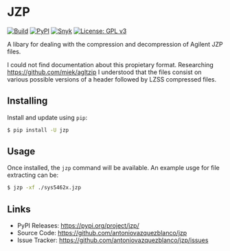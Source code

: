 # JZP

[![Build](https://github.com/antoniovazquezblanco/jzp/actions/workflows/build.yml/badge.svg)](https://github.com/antoniovazquezblanco/jzp/actions/workflows/build.yml)
[![PyPI](https://img.shields.io/pypi/v/jzp)](https://pypi.org/project/jzp/)
[![Snyk](https://snyk.io/advisor/python/jzp/badge.svg)](https://snyk.io/advisor/python/jzp)
[![License: GPL v3](https://img.shields.io/badge/License-GPLv3-blue.svg)](LICENSE.md)

A libary for dealing with the compression and decompression of Agilent JZP files.

I could not find documentation about this propietary format. Researching https://github.com/miek/agltzip I understood that the files consist on various possible versions of a header followed by LZSS compressed files.

## Installing

Install and update using `pip`:

```bash
$ pip install -U jzp
```

## Usage

Once installed, the `jzp` command will be available. An example usge for file extracting can be:

```bash
$ jzp -xf ./sys5462x.jzp
```

## Links

- PyPI Releases: https://pypi.org/project/jzp/
- Source Code: https://github.com/antoniovazquezblanco/jzp
- Issue Tracker: https://github.com/antoniovazquezblanco/jzp/issues
